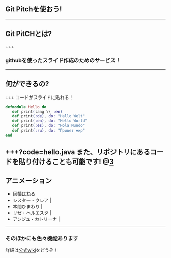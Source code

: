 ## Git Pitchを使おう!
---
## Git PitCHとは?
+++
### githubを使ったスライド作成のためのサービス！
---
## 何ができるの?
+++
コードがスライドに貼れる！
```Elixir
defmodule Hello do
   def print(lang \\ :en)
   def print(:de), do: "Hallo Welt"
   def print(:en), do: "Hello World"
   def print(:es), do: "Hola Mundo"
   def print(:ru), do: "Привет мир"
end
```
+++?code=hello.java
また、リポジトリにあるコードを貼り付けることも可能です!
@[3](特定の場所をハイライトすることも可能!)
---
## アニメーション
- 因幡はねる
- シスター・クレア | 
- 本間ひまわり | 
- リゼ・ヘルエスタ | 
- アンジュ・カトリーナ |
---
### そのほかにも色々機能あります

詳細は[公式wiki](https://gitpitch.com/docs)をどうぞ！